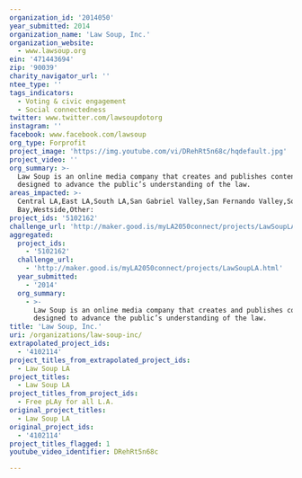```yaml
---
organization_id: '2014050'
year_submitted: 2014
organization_name: 'Law Soup, Inc.'
organization_website:
  - www.lawsoup.org
ein: '471443694'
zip: '90039'
charity_navigator_url: ''
ntee_type: ''
tags_indicators:
  - Voting & civic engagement
  - Social connectedness
twitter: www.twitter.com/lawsoupdotorg
instagram: ''
facebook: www.facebook.com/lawsoup
org_type: Forprofit
project_image: 'https://img.youtube.com/vi/DRehRt5n68c/hqdefault.jpg'
project_video: ''
org_summary: >-
  Law Soup is an online media company that creates and publishes content
  designed to advance the public’s understanding of the law.
areas_impacted: >-
  Central LA,East LA,South LA,San Gabriel Valley,San Fernando Valley,South
  Bay,Westside,Other:
project_ids: '5102162'
challenge_url: 'http://maker.good.is/myLA2050connect/projects/LawSoupLA.html'
aggregated:
  project_ids:
    - '5102162'
  challenge_url:
    - 'http://maker.good.is/myLA2050connect/projects/LawSoupLA.html'
  year_submitted:
    - '2014'
  org_summary:
    - >-
      Law Soup is an online media company that creates and publishes content
      designed to advance the public’s understanding of the law.
title: 'Law Soup, Inc.'
uri: /organizations/law-soup-inc/
extrapolated_project_ids:
  - '4102114'
project_titles_from_extrapolated_project_ids:
  - Law Soup LA
project_titles:
  - Law Soup LA
project_titles_from_project_ids:
  - Free pLAy for all L.A.
original_project_titles:
  - Law Soup LA
original_project_ids:
  - '4102114'
project_titles_flagged: 1
youtube_video_identifier: DRehRt5n68c

---
```

